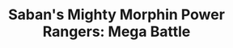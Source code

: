 ---
title: "Saban's Mighty Morphin Power Rangers: Mega Battle"
developer: Bamtang Games
publisher: Bandai NAMCO Entertainment
image: PowerRangersMegaBattle.jpg
link: https://www.bandainamcoent.com/games/prmb
xbox: https://www.microsoft.com/en-gb/store/p/sabans-mighty-morphin-power-rangers-mega-battle/bzl8smbdbrnq#
playstation: "https://store.playstation.com/#!/en-us/games/saban's-mighty-morphin-power-rangers-mega-battle/cid=UP0700-CUSA04892_00-MMPOWERRANGERSFG"
featured: true
---